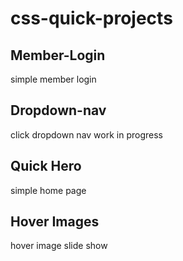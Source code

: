 # css-quick-projects

## Member-Login
simple member login

## Dropdown-nav
click dropdown nav work in progress

## Quick Hero
simple home page

## Hover Images
hover image slide show